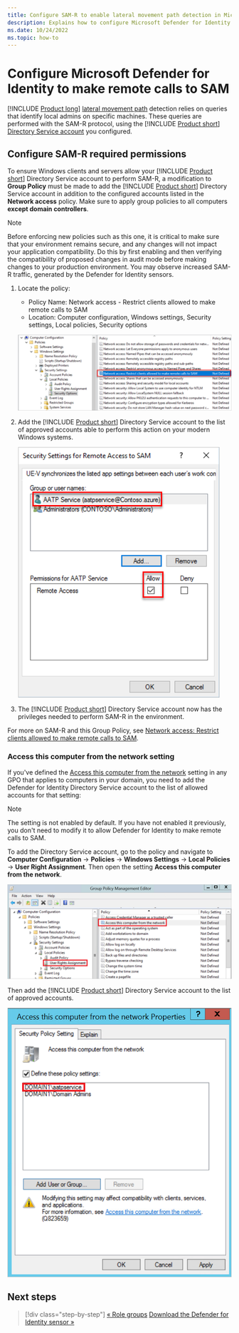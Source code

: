 ```yaml
---
title: Configure SAM-R to enable lateral movement path detection in Microsoft Defender for Identity
description: Explains how to configure Microsoft Defender for Identity to make remote calls to SAM
ms.date: 10/24/2022
ms.topic: how-to
---
```


# Configure Microsoft Defender for Identity to make remote calls to SAM

[!INCLUDE [Product long](includes/product-long.md)] [lateral movement path](/defender-for-identity/understand-lateral-movement-paths) detection relies on queries that identify local admins on specific machines. These queries are performed with the SAM-R protocol, using the [!INCLUDE [Product short](includes/product-short.md)] [Directory Service account](directory-service-accounts.md) you configured.

## Configure SAM-R required permissions

To ensure Windows clients and servers allow your [!INCLUDE [Product short](includes/product-short.md)] Directory Service account to perform SAM-R, a modification to **Group Policy** must be made to add the [!INCLUDE [Product short](includes/product-short.md)] Directory Service account in addition to the configured accounts listed in the **Network access** policy. Make sure to apply group policies to all computers **except domain controllers**.

> [!Note]
> Before enforcing new policies such as this one, it is critical to make sure that your environment remains secure, and any changes will not impact your application compatibility. Do this by first enabling and then verifying the compatibility of proposed changes in audit mode before making changes to your production environment. You may observe increased SAM-R traffic, generated by the Defender for Identity sensors.

1. Locate the policy:

   - Policy Name: Network access - Restrict clients allowed to make remote calls to SAM
   - Location: Computer configuration, Windows settings, Security settings, Local policies, Security options

    ![Locate the policy.](media/samr-policy-location.png)

1. Add the [!INCLUDE [Product short](includes/product-short.md)] Directory Service account to the list of approved accounts able to perform this action on your modern Windows systems.

    ![Add the service.](media/samr-add-service.png)

1. The [!INCLUDE [Product short](includes/product-short.md)] Directory Service account now has the privileges needed to perform SAM-R in the environment.

For more on SAM-R and this Group Policy, see [Network access: Restrict clients allowed to make remote calls to SAM](/windows/security/threat-protection/security-policy-settings/network-access-restrict-clients-allowed-to-make-remote-sam-calls).

### Access this computer from the network setting

If you've defined the [Access this computer from the network](/windows/security/threat-protection/security-policy-settings/access-this-computer-from-the-network) setting in any GPO that applies to computers in your domain, you need to add the Defender for Identity Directory Service account to the list of allowed accounts for that setting:

>[!NOTE]
>The setting is not enabled by default. If you have not enabled it previously, you don't need to modify it to allow Defender for Identity to make remote calls to SAM.

To add the Directory Service account, go to the policy and navigate to **Computer Configuration** -> **Policies** -> **Windows Settings** -> **Local Policies** -> **User Right Assignment**. Then open the setting **Access this computer from the network**.

![Access this computer from the network setting.](media/access-computer-from-network.png)

Then add the [!INCLUDE [Product short](includes/product-short.md)] Directory Service account to the list of approved accounts.

![Add the Directory Service account.](media/add-service-account.png)

## Next steps

> [!div class="step-by-step"]
> [« Role groups](role-groups.md)
> [Download the Defender for Identity sensor »](download-sensor.md)
